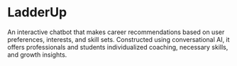 # LadderUp
An interactive chatbot that makes career recommendations based on user preferences, interests, and skill sets. Constructed using conversational AI, it offers professionals and students individualized coaching, necessary skills, and growth insights.
